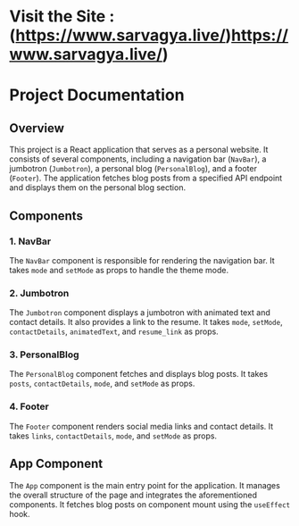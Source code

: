 # Visit the Site :  (https://www.sarvagya.live/)https://www.sarvagya.live/)

# Project Documentation

## Overview

This project is a React application that serves as a personal website. It consists of several components, including a navigation bar (`NavBar`), a jumbotron (`Jumbotron`), a personal blog (`PersonalBlog`), and a footer (`Footer`). The application fetches blog posts from a specified API endpoint and displays them on the personal blog section.


## Components

### 1. NavBar

The `NavBar` component is responsible for rendering the navigation bar. It takes `mode` and `setMode` as props to handle the theme mode.

### 2. Jumbotron

The `Jumbotron` component displays a jumbotron with animated text and contact details. It also provides a link to the resume. It takes `mode`, `setMode`, `contactDetails`, `animatedText`, and `resume_link` as props.

### 3. PersonalBlog

The `PersonalBlog` component fetches and displays blog posts. It takes `posts`, `contactDetails`, `mode`, and `setMode` as props.

### 4. Footer

The `Footer` component renders social media links and contact details. It takes `links`, `contactDetails`, `mode`, and `setMode` as props.

## App Component

The `App` component is the main entry point for the application. It manages the overall structure of the page and integrates the aforementioned components. It fetches blog posts on component mount using the `useEffect` hook.
